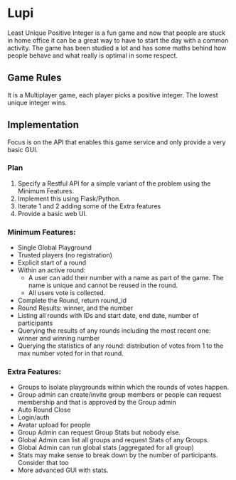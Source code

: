 # Lupi

Least Unique Positive Integer is a fun game and now that people are stuck in home office it can be a great way to have to start the day with a common activity. The game has been studied a lot and has some maths behind how people behave and what really is optimal in some respect.


## Game Rules

It is a Multiplayer game, each player picks a positive integer. The lowest unique integer wins.


## Implementation

Focus is on the API that enables this game service and only provide a very basic GUI.


### Plan

1. Specify a Restful API for a simple variant of the problem using the Minimum Features.
2. Implement this using Flask/Python.
3. Iterate 1 and 2 adding some of the Extra features
4. Provide a basic web UI.


### Minimum Features:

- Single Global Playground
- Trusted players (no registration)
- Explicit start of a round
- Within an active round:
  - A user can add their number with a name as part of the game. The name is unique and cannot be reused in the round.
  - All users vote is collected.
- Complete the Round, return round_id
- Round Results: winner, and the number
- Listing all rounds with IDs and start date, end date, number of participants
- Querying the results of any rounds including the most recent one: winner and winning number
- Querying the statistics of any round: distribution of votes from 1 to the max number voted for in that round.


### Extra Features:

- Groups to isolate playgrounds within which the rounds of votes happen.
- Group admin can create/invite group members or people can request membership and that is approved by the Group admin
- Auto Round Close
- Login/auth
- Avatar upload for people
- Group Admin can request Group Stats but nobody else.
- Global Admin can list all groups and request Stats of any Groups.
- Global Admin can run global stats (aggregated for all group)
- Stats may make sense to break down by the number of participants. Consider that too
- More advanced GUI with stats.
